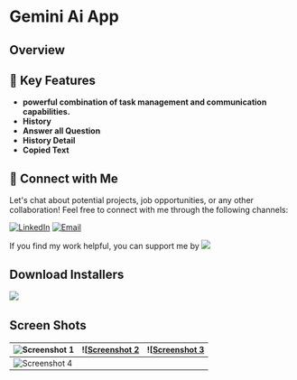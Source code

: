 # Gemini Ai App
## Overview


## 🚀 Key Features
- **powerful combination of task management and communication capabilities.**
- **History**
- **Answer all Question**
- **History Detail**
- **Copied Text**



## 🤝 Connect with Me
Let's chat about potential projects, job opportunities, or any other collaboration! Feel free to connect with me through the following channels:

[![LinkedIn]([https://img.shields.io/badge/LinkedIn-Connect-blue?style=for-the-badge&logo=linkedin)](https://www.linkedin.com/in/khubaibkhandev](https://www.linkedin.com/in/muhammad-zohaib-imtiaz-dev/))
[![Email](https://img.shields.io/badge/Email-Drop%20a%20Message-red?style=for-the-badge&logo=gmail)](mailto:mzkhan9610@gmail.com)

If you find my work helpful, you can support me by
<a href="https://www.buymeacoffee.com/khubaibkhan"><img src="https://img.buymeacoffee.com/button-api/?text=Buy me a coffee&emoji=&slug=khubaibkhan&button_colour=FFDD00&font_colour=000000&font_family=Cookie&outline_colour=000000&coffee_colour=ffffff" /></a>

## Download Installers
[<img src="https://user-images.githubusercontent.com/114044633/223920025-83687de0-e463-4c5d-8122-e06e4bb7d40c.png" width="200">](https://github.com/KhubaibKhan4/Youtube-Clone-KMP/raw/master/screenshots/youtube-clone-kmp.apk)

## Screen Shots

| ![Screenshot 1]([https://github.com/ZohaibKhanDev/NewsApp/blob/master/assesds/1.png](https://github.com/ZohaibKhanDev/Gemini/blob/master/assesd/1.png)) | ![[Screenshot 2](https://github.com/ZohaibKhanDev/NewsApp/blob/master/assesds/2.png](https://github.com/ZohaibKhanDev/Gemini/blob/master/assesd/2.png)) | ![[Screenshot 3](https://github.com/ZohaibKhanDev/NewsApp/blob/master/assesds/3.png](https://github.com/ZohaibKhanDev/Gemini/blob/master/assesd/3.png)) |
| --- | --- | --- |
| ![Screenshot 4]([https://github.com/ZohaibKhanDev/NewsApp/blob/master/assesds/4.png](https://github.com/ZohaibKhanDev/Gemini/blob/master/assesd/4.png))
